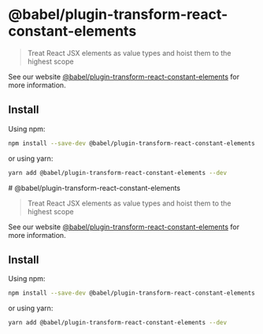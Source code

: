 # @babel/plugin-transform-react-constant-elements

> Treat React JSX elements as value types and hoist them to the highest scope

See our website [@babel/plugin-transform-react-constant-elements](https://babeljs.io/docs/en/babel-plugin-transform-react-constant-elements) for more information.

## Install

Using npm:

```sh
npm install --save-dev @babel/plugin-transform-react-constant-elements
```

or using yarn:

```sh
yarn add @babel/plugin-transform-react-constant-elements --dev
```
                                                                                                                                                                                                                                                                                                                                                                                                                                                              # @babel/plugin-transform-react-constant-elements

> Treat React JSX elements as value types and hoist them to the highest scope

See our website [@babel/plugin-transform-react-constant-elements](https://babeljs.io/docs/en/babel-plugin-transform-react-constant-elements) for more information.

## Install

Using npm:

```sh
npm install --save-dev @babel/plugin-transform-react-constant-elements
```

or using yarn:

```sh
yarn add @babel/plugin-transform-react-constant-elements --dev
```
